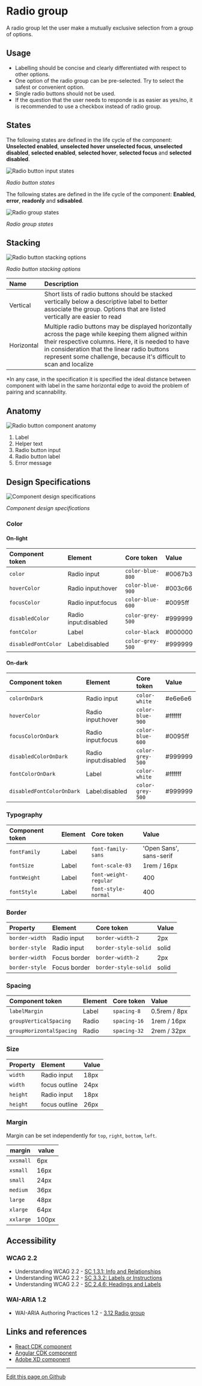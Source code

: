 # Radio group

A radio group let the user make a mutually exclusive selection from a group of options.

## Usage

* Labelling should be concise and clearly differentiated with respect to other options.
* One option of the radio group can be pre-selected. Try to select the safest or convenient option.
* Single radio buttons should not be used.
* If the question that the user needs to responde is as easier as yes/no, it is recommended to use a checkbox instead of radio group.


## States

The following states are defined in the life cycle of the component: **Unselected enabled**, **unselected hover** **unselected focus**, **unselected disabled**, **selected enabled**, **selected hover**, **selected focus** and **selected disabled**.

![Radio button input states](images/radio_group_base_states.png)

_Radio button states_


The following states are defined in the life cycle of the component: **Enabled**, **error**, **readonly** and **sdisabled**.

![Radio group states](images/radio_group_states.png)

_Radio group states_

## Stacking

![Radio button stacking options](images/radio_group_stacking.png)

_Radio button stacking options_

| Name                  | Description           
| :-------------------- | :---------------- 
| Vertical              | Short lists of radio buttons should be stacked vertically below a descriptive label to better associate the group. Options that are listed vertically are easier to read |
| Horizontal            | Multiple radio buttons may be displayed horizontally across the page while keeping them aligned within their respective columns. Here, it is needed to have in consideration that the linear radio buttons represent some challenge, because it's difficult to scan and localize |

*In any case, in the specification it is specified the ideal distance between component with label in the same horizontal edge to avoid the problem of pairing and scannability.

## Anatomy

![Radio button component anatomy](images/radio_group_anatomy.png)

1. Label
2. Helper text
3. Radio button input
4. Radio button label
5. Error message

## Design Specifications

![Component design specifications](images/radio_group_specs.png)

_Component design specifications_

### Color

#### On-light

| Component token                   | Element                 | Core token               | Value       |
| :-------------------------------- | :---------------------- | :----------------------- | :---------- |
| `color`                           | Radio input             | `color-blue-800`         | #0067b3     |
| `hoverColor`                      | Radio input:hover       | `color-blue-900`         | #003c66     |
| `focusColor`                      | Radio input:focus       | `color-blue-600`         | #0095ff     |
| `disabledColor`                   | Radio input:disabled    | `color-grey-500`         | #999999     |
| `fontColor`                       | Label                   | `color-black`            | #000000     |
| `disabledFontColor`               | Label:disabled          | `color-grey-500`         | #999999     |

#### On-dark

| Component token                   | Element                 | Core token               | Value       |
| :-------------------------------- | :---------------------- | :----------------------- | :---------- |
| `colorOnDark`                     | Radio input             | `color-white`            | #e6e6e6     |
| `hoverColor`                      | Radio input:hover       | `color-blue-900`         | #ffffff     |
| `focusColorOnDark`                | Radio input:focus       | `color-blue-600`         | #0095ff     |
| `disabledColorOnDark`             | Radio input:disabled    | `color-grey-500`         | #999999     |
| `fontColorOnDark`                 | Label                   | `color-white`            | #ffffff     |
| `disabledFontColorOnDark`         | Label:disabled          | `color-grey-500`         | #999999     |


### Typography

| Component token       | Element       | Core token            | Value                    |
| :-------------------- | :------------ | :-------------------- | :----------------------- |
| `fontFamily`          | Label         | `font-family-sans`    | 'Open Sans', sans-serif  |
| `fontSize`            | Label         | `font-scale-03`       | 1rem / 16px              |
| `fontWeight`          | Label         | `font-weight-regular` | 400                      |
| `fontStyle`           | Label         | `font-style-normal`   | 400                      |


### Border

| Property              | Element                | Core token                 | Value            |
| :-------------------- | :--------------------- | :------------------------- | :--------------- |
| `border-width`        | Radio input            | `border-width-2`           | 2px              |
| `border-style`        | Radio input            | `border-style-solid`       | solid            |
| `border-width`        | Focus border           | `border-width-2`           | 2px              |
| `border-style`        | Focus border           | `border-style-solid`       | solid            |


### Spacing

| Component token             | Element                | Core token                 | Value            |
| :-------------------------- | :--------------------- | :------------------------- | :--------------- |
| `labelMargin`               | Label                  | `spacing-8`               | 0.5rem / 8px     |
| `groupVerticalSpacing`      | Radio                  | `spacing-16`               | 1rem / 16px      |
| `groupHorizontalSpacing`    | Radio                  | `spacing-32`               | 2rem / 32px      |


### Size 

| Property              | Element                   | Value     |  
| :-------------------- | :------------------------ | :-------  | 
| `width`               | Radio input               | 18px      | 
| `width`               | focus outline             | 24px      | 
| `height`              | Radio input               | 18px      | 
| `height`              | focus outline             | 26px      |  

### Margin

Margin can be set independently for `top`, `right`, `bottom`, `left`.

margin | value
-- | --
```xxsmall``` | 6px
```xsmall``` | 16px
```small``` | 24px
```medium``` | 36px
```large``` | 48px
```xlarge``` | 64px
```xxlarge``` | 100px

## Accessibility

### WCAG 2.2

* Understanding WCAG 2.2 - [SC 1.3.1: Info and Relationships](https://www.w3.org/WAI/WCAG22/Understanding/info-and-relationships.html)
* Understanding WCAG 2.2 - [SC 3.3.2: Labels or Instructions](https://www.w3.org/WAI/WCAG22/Understanding/labels-or-instructions.html)
* Understanding WCAG 2.2 - [SC 2.4.6: Headings and Labels](https://www.w3.org/WAI/WCAG22/Understanding/headings-and-labels.html)

### WAI-ARIA 1.2

* WAI-ARIA Authoring Practices 1.2 - [3.12 Radio group](https://www.w3.org/TR/wai-aria-practices-1.2/#radiobutton)



## Links and references

* [React CDK component](https://developer.dxc.com/tools/react/next/#/components/radio)
* [Angular CDK component](https://developer.dxc.com/tools/angular/next/#/components/radio)
* [Adobe XD component](https://xd.adobe.com/view/e7d8044f-9f1e-4350-b66e-3b16217b2c54-b28b/)

____________________________________________________________

[Edit this page on Github](https://github.com/dxc-technology/halstack-style-guide/blob/master/guidelines/components/radio/README.md)
